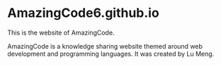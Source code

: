 # AmazingCode6.github.io
This is the website of AmazingCode.

AmazingCode is a knowledge sharing website themed around web development and programming languages. It was created by Lu Meng.
